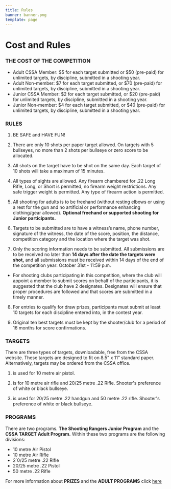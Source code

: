 ```yaml
---
title: Rules
banner: banner.png
template: page
---
```


# Cost and Rules

### THE COST OF THE COMPETITION

- Adult CSSA Member: $5 for each target submitted or $50 (pre-paid) for unlimited targets, by discipline, submitted in a shooting year.
- Adult Non-member: $7 for each target submitted, or $70 (pre-paid) for unlimited targets, by discipline, submitted in a shooting year.
- Junior CSSA Member: $2 for each target submitted, or $20 (pre-paid) for unlimited targets, by discipline, submitted in a shooting year.
- Junior Non-member: $4 for each target submitted, or $40 (pre-paid) for unlimited targets, by discipline, submitted in a shooting year.
 

### RULES

1. BE SAFE and HAVE FUN!

2. There are only 10 shots per paper target allowed. On targets with 5 bullseyes, no more than 2 shots per bullseye or zero score to be allocated.

3. All shots on the target have to be shot on the same day. Each target of 10 shots will take a maximum of 15 minutes.

4. All types of sights are allowed.  Any firearm chambered for .22 Long Rifle, Long, or Short is permitted, no firearm weight restrictions.  Any safe trigger weight is permitted. Any type of firearm action is permitted.

5. All shooting for adults is to be freehand (without resting elbows or using a rest for the gun and no artificial or performance enhancing clothing/gear allowed). **Optional freehand or supported shooting for Junior participants.**

6. Targets to be submitted are to have a witness’s name, phone number, signature of the witness, the date of the score, position, the distance, competition category and the location where the target was shot.

7. Only the scoring information needs to be submitted. All submissions are to be received no later than **14 days after the date the targets were shot,** and all submissions must be received within 14 days of the end of the competition year:  October 31st - 11:59 p.m.

- For shooting clubs participating in this competition, where the club will appoint a member to submit scores on behalf of the participants, it is suggested that the club have 2 designates. Designates will ensure that proper procedures are followed and that scores are submitted in a timely manner.

8. For entries to qualify for draw prizes, participants must submit at least 10 targets for each discipline entered into, in the contest year.

9. Original ten best targets must be kept by the shooter/club for a period of 16 months for score confirmations.

 
### TARGETS

There are three types of targets, downloadable, free from the CSSA website.  These targets are designed to fit on 8.5" x 11” standard paper. Alternatively, targets may be ordered from the CSSA office.

1. is used for 10 metre air pistol.

2. is for 10 metre air rifle and 20/25 metre .22 Rifle. Shooter's preference of white or black bullseye.

3. is used for 20/25 metre .22 handgun and 50 metre .22 rifle. Shooter's preference of white or black bullseye.
 

### PROGRAMS

There are two programs. **The Shooting Rangers Junior Program** and the **CSSA TARGET Adult Program.**
Within these two programs are the following divisions:

- 10 metre Air Pistol
- 10 metre Air Rifle
- 2`0/25 metre .22 Rifle
- 20/25 metre .22 Pistol
- 50 metre .22 Rifle

For more information about **PRIZES** and the **ADULT PROGRAMS** click [here](https://cssa-cila.org/target/) 

